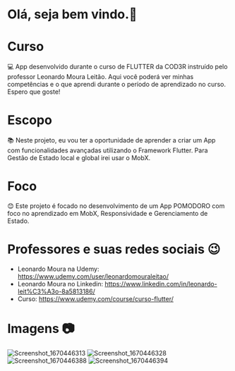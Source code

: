 # Olá, seja bem vindo.👋

# Curso
💻 App desenvolvido durante o curso de FLUTTER da COD3R instruído pelo professor Leonardo Moura Leitão. Aqui você poderá ver minhas competências e o que aprendi durante o período de aprendizado no curso. Espero que goste!

# Escopo
📚 Neste projeto, eu vou ter a oportunidade de aprender a criar um App com funcionalidades avançadas utilizando o Framework Flutter. Para Gestão de Estado local e global irei usar o MobX. 

# Foco
😊 Este projeto é focado no desenvolvimento de um App POMODORO com foco no aprendizado em MobX, Responsividade e Gerenciamento de Estado.

# Professores e suas redes sociais 😉

* Leonardo Moura na Udemy: https://www.udemy.com/user/leonardomouraleitao/
* Leonardo Moura no Linkedin: https://www.linkedin.com/in/leonardo-leit%C3%A3o-8a5813186/
* Curso: https://www.udemy.com/course/curso-flutter/

# Imagens 📷

![Screenshot_1670446313](https://user-images.githubusercontent.com/93683859/206293457-54fc8780-e95e-4ba6-bf5b-6c7b398f8bdf.png)
![Screenshot_1670446328](https://user-images.githubusercontent.com/93683859/206293462-5635f676-6ba9-4c24-8152-634f92f617bc.png)
![Screenshot_1670446388](https://user-images.githubusercontent.com/93683859/206293463-66977674-b50e-4ba4-8244-95e2dc991e72.png)
![Screenshot_1670446394](https://user-images.githubusercontent.com/93683859/206293465-7ddb106d-b96c-4261-a38c-0ce313541eaa.png)
